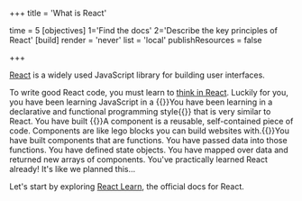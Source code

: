 +++
title = 'What is React'

time = 5
[objectives]
    1='Find the docs'
    2='Describe the key principles of React'
[build]
  render = 'never'
  list = 'local'
  publishResources = false

+++

[React](https://github.com/facebook/react) is a widely used JavaScript library for building user interfaces.

To write good React code, you must learn to [think in React](https://react.dev/learn/thinking-in-react). Luckily for you, you have been learning JavaScript in a {{<tooltip title="style">}}You have been learning in a declarative and functional programming style{{</tooltip>}} that is very similar to React. You have built {{<tooltip title="components. ">}}A component is a reusable, self-contained piece of code. Components are like lego blocks you can build websites with.{{</tooltip>}}You have built components that are functions. You have passed data into those functions. You have defined state objects. You have mapped over data and returned new arrays of components. You've practically learned React already! It's like we planned this...

Let's start by exploring [React Learn](https://react.dev/learn/), the official docs for React.
